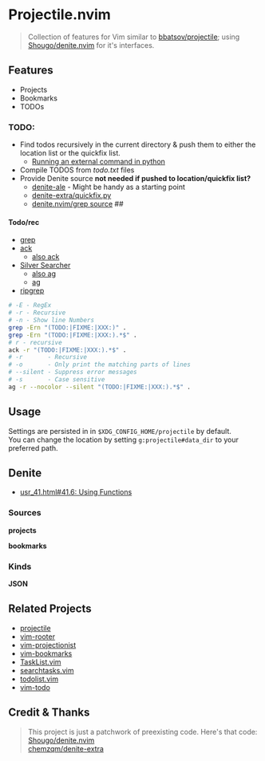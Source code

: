 # Projectile.nvim #

> Collection of features for Vim similar to [bbatsov/projectile](https://github.com/bbatsov/projectile); using [Shougo/denite.nvim](https://github.com/Shougo/denite.nvim) for it's interfaces.

## Features ##
  - Projects
  - Bookmarks
  - TODOs

### TODO: ###
  - Find todos recursively in the current directory & push them to either the location list or the quickfix list.
    - [Running an external command in python](https://stackoverflow.com/questions/4760215/running-shell-command-from-python-and-capturing-the-output)
  - Compile TODOS from *todo.txt* files
  - Provide Denite source **not needed if pushed to location/quickfix list?**
    - [denite-ale](https://github.com/iyuuya/denite-ale/blob/master/rplugin/python3/denite/source/ale.py) - Might be handy as a starting point
    - [denite-extra/quickfix.py](https://github.com/chemzqm/denite-extra/blob/master/rplugin/python3/denite/source/quickfix.py)
    - [denite.nvim/grep source](/Users/clay/Projects/Vim/Denite/denite.nvim/rplugin/python3/denite/source/grep.py) ##

#### Todo/rec ####
  - [grep](https://www.gnu.org/software/grep/manual/grep.html)
  - [ack](https://beyondgrep.com/documentation/)
    - [also ack](http://conqueringthecommandline.com/book/ack_ag)
  - [Silver Searcher](https://github.com/ggreer/the_silver_searcher/wiki/Advanced-Usage)
    - [also ag](http://manpages.ubuntu.com/manpages/zesty/man1/ag.1.html)
    - [ag](https://www.mankier.com/1/ag)
  - [ripgrep](https://github.com/BurntSushi/ripgrep)

```sh
# -E - RegEx
# -r - Recursive
# -n - Show line Numbers
grep -Ern "(TODO:|FIXME:|XXX:)" .
grep -Ern "(TODO:|FIXME:|XXX:).*$" .
# r - recursive
ack -r "(TODO:|FIXME:|XXX:).*$" .
# -r       - Recursive
# -o       - Only print the matching parts of lines
# --silent - Suppress error messages
# -s       - Case sensitive
ag -r --nocolor --silent "(TODO:|FIXME:|XXX:).*$" .
```


## Usage ##

  Settings are persisted in in `$XDG_CONFIG_HOME/projectile` by default.  
  You can change the location by setting `g:projectile#data_dir` to your preferred path.  


## Denite ##
  - [usr_41.html#41.6: Using Functions](https://neovim.io/doc/user/usr_41.html#41.6)

### Sources ###

  **projects**

  **bookmarks**

### Kinds ###

  **JSON**

## Related Projects ##
  - [projectile](https://github.com/bbatsov/projectile)
  - [vim-rooter](https://github.com/airblade/vim-rooter)
  - [vim-projectionist](https://github.com/tpope/vim-projectionist)
  - [vim-bookmarks](https://github.com/MattesGroeger/vim-bookmarks)
  - [TaskList.vim](https://github.com/vim-scripts/TaskList.vim)
  - [searchtasks.vim](https://github.com/gilsondev/searchtasks.vim)
  - [todolist.vim](vim-scripts/todolist.vim)
  - [vim-todo](https://github.com/codegram/vim-todo)

## Credit & Thanks ##

> This project is just a patchwork of preexisting code. Here's that code:  
[Shougo/denite.nvim](https://github.com/Shougo/denite.nvim)  
[chemzqm/denite-extra](https://github.com/chemzqm/denite-extra)  
